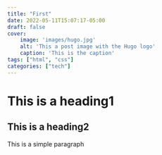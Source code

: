 ```yaml
---
title: "First"
date: 2022-05-11T15:07:17-05:00
draft: false
cover: 
    image: 'images/hugo.jpg'
    alt: 'This a post image with the Hugo logo'
    caption: 'This is the caption'
tags: ["html", "css"]
categories: ["tech"]
---
```


# This is a heading1
## This is a heading2

This is a simple paragraph